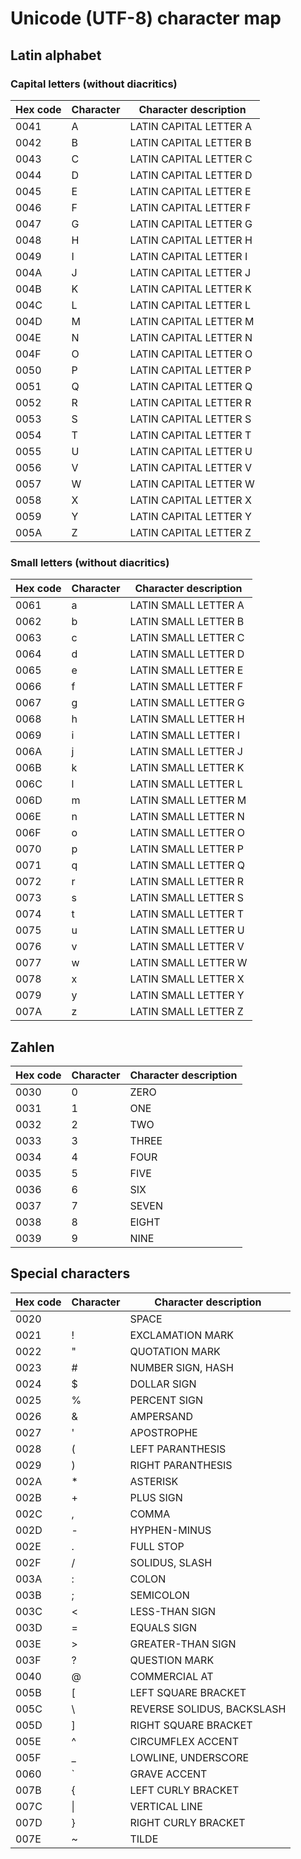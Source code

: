 # Unicode (UTF-8) character map

## Latin alphabet

### Capital letters (without diacritics)
|Hex code|Character|Character description   |
|--------|---------|------------------------|
|0041    | A       | LATIN CAPITAL LETTER A |
|0042    | B       | LATIN CAPITAL LETTER B |
|0043    | C       | LATIN CAPITAL LETTER C |
|0044    | D       | LATIN CAPITAL LETTER D |
|0045    | E       | LATIN CAPITAL LETTER E |
|0046    | F       | LATIN CAPITAL LETTER F |
|0047    | G       | LATIN CAPITAL LETTER G |
|0048    | H       | LATIN CAPITAL LETTER H |
|0049    | I       | LATIN CAPITAL LETTER I |
|004A    | J       | LATIN CAPITAL LETTER J |
|004B    | K       | LATIN CAPITAL LETTER K |
|004C    | L       | LATIN CAPITAL LETTER L |
|004D    | M       | LATIN CAPITAL LETTER M |
|004E    | N       | LATIN CAPITAL LETTER N |
|004F    | O       | LATIN CAPITAL LETTER O |
|0050    | P       | LATIN CAPITAL LETTER P |
|0051    | Q       | LATIN CAPITAL LETTER Q |
|0052    | R       | LATIN CAPITAL LETTER R |
|0053    | S       | LATIN CAPITAL LETTER S |
|0054    | T       | LATIN CAPITAL LETTER T |
|0055    | U       | LATIN CAPITAL LETTER U |
|0056    | V       | LATIN CAPITAL LETTER V |
|0057    | W       | LATIN CAPITAL LETTER W |
|0058    | X       | LATIN CAPITAL LETTER X |
|0059    | Y       | LATIN CAPITAL LETTER Y |
|005A    | Z       | LATIN CAPITAL LETTER Z |

### Small letters (without diacritics)
|Hex code|Character|Character description   |
|--------|---------|------------------------|
|0061    | a       | LATIN SMALL LETTER A   |
|0062    | b       | LATIN SMALL LETTER B   |
|0063    | c       | LATIN SMALL LETTER C   |
|0064    | d       | LATIN SMALL LETTER D   |
|0065    | e       | LATIN SMALL LETTER E   |
|0066    | f       | LATIN SMALL LETTER F   |
|0067    | g       | LATIN SMALL LETTER G   |
|0068    | h       | LATIN SMALL LETTER H   |
|0069    | i       | LATIN SMALL LETTER I   |
|006A    | j       | LATIN SMALL LETTER J   |
|006B    | k       | LATIN SMALL LETTER K   |
|006C    | l       | LATIN SMALL LETTER L   |
|006D    | m       | LATIN SMALL LETTER M   |
|006E    | n       | LATIN SMALL LETTER N   |
|006F    | o       | LATIN SMALL LETTER O   |
|0070    | p       | LATIN SMALL LETTER P   |
|0071    | q       | LATIN SMALL LETTER Q   |
|0072    | r       | LATIN SMALL LETTER R   |
|0073    | s       | LATIN SMALL LETTER S   |
|0074    | t       | LATIN SMALL LETTER T   |
|0075    | u       | LATIN SMALL LETTER U   |
|0076    | v       | LATIN SMALL LETTER V   |
|0077    | w       | LATIN SMALL LETTER W   |
|0078    | x       | LATIN SMALL LETTER X   |
|0079    | y       | LATIN SMALL LETTER Y   |
|007A    | z       | LATIN SMALL LETTER Z   |

## Zahlen
|Hex code|Character|Character description|
|--------|---------|---------------------|
|0030    | 0       | ZERO                |
|0031    | 1       | ONE                 |
|0032    | 2       | TWO                 |
|0033    | 3       | THREE               |
|0034    | 4       | FOUR                |
|0035    | 5       | FIVE                |
|0036    | 6       | SIX                 |
|0037    | 7       | SEVEN               |
|0038    | 8       | EIGHT               |
|0039    | 9       | NINE                |

## Special characters
|Hex code|Character|Character description|
|--------|---------|---------------------|   
|0020    |         | SPACE               |
|0021    |!        | EXCLAMATION MARK    |
|0022    |"        | QUOTATION MARK      |
|0023    |#        | NUMBER SIGN, HASH   |
|0024    |$        | DOLLAR SIGN         |
|0025    |%        | PERCENT SIGN        |
|0026    |&        | AMPERSAND           |
|0027    |'        | APOSTROPHE          |
|0028    |(        | LEFT PARANTHESIS    |
|0029    |)        | RIGHT PARANTHESIS   |
|002A    |*        | ASTERISK            |
|002B    |+        | PLUS SIGN           |
|002C    |,        | COMMA               |
|002D    |-        | HYPHEN-MINUS        |
|002E    |.        | FULL STOP           |
|002F    |/        | SOLIDUS, SLASH      |
|003A    |:        | COLON               |
|003B    |;        | SEMICOLON           |
|003C    |<        | LESS-THAN SIGN      |
|003D    |=        | EQUALS SIGN         |
|003E    |>        | GREATER-THAN SIGN   |
|003F    |?        | QUESTION MARK       |
|0040    |@        | COMMERCIAL AT       |
|005B    |[        | LEFT SQUARE BRACKET |
|005C    |\        | REVERSE SOLIDUS, BACKSLASH |
|005D    |]        | RIGHT SQUARE BRACKET|
|005E    |^        | CIRCUMFLEX ACCENT   |
|005F    |_        | LOWLINE, UNDERSCORE |
|0060    |`        | GRAVE ACCENT        |
|007B    |{        | LEFT CURLY BRACKET  |
|007C    |\|       | VERTICAL LINE       |
|007D    |}        | RIGHT CURLY BRACKET |
|007E    |~        | TILDE               |